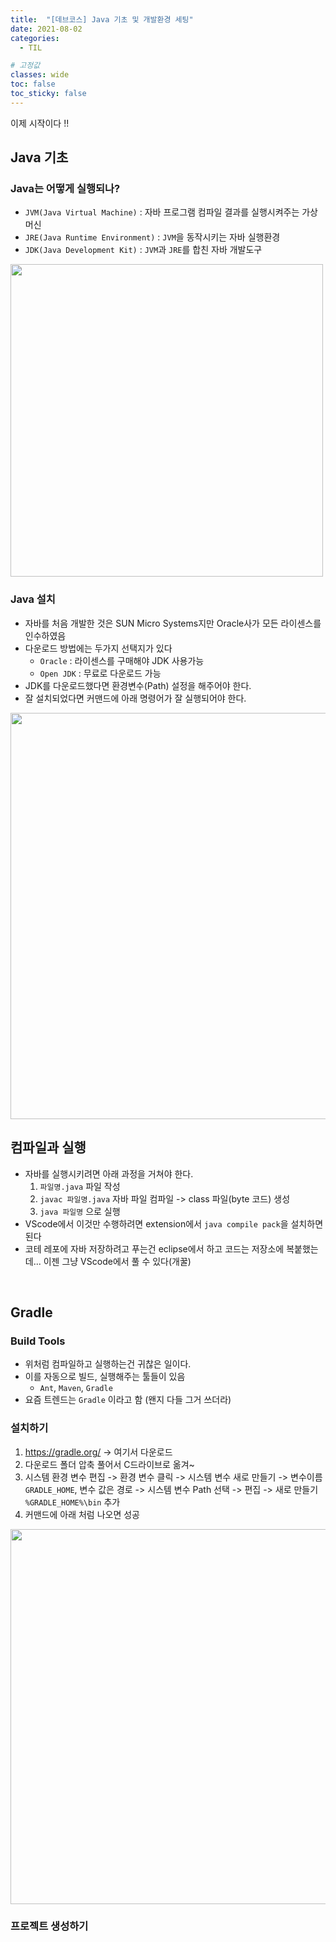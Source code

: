```yaml
---
title:  "[데브코스] Java 기초 및 개발환경 세팅"
date: 2021-08-02
categories:
  - TIL

# 고정값
classes: wide
toc: false
toc_sticky: false
---
```



이제 시작이다 !!

## Java 기초

### Java는 어떻게 실행되나?

- `JVM(Java Virtual Machine)` : 자바 프로그램 컴파일 결과를 실행시켜주는 가상 머신
- `JRE(Java Runtime Environment)` : `JVM`을 동작시키는 자바 실행환경
- `JDK(Java Development Kit)` : `JVM`과 `JRE`를 합친 자바 개발도구

<img width='500' src='https://user-images.githubusercontent.com/71180414/127896375-4b793c8d-0199-4a91-bffd-43252cd2795e.png'>

### Java 설치

- 자바를 처음 개발한 것은 SUN Micro Systems지만 Oracle사가 모든 라이센스를 인수하였음
- 다운로드 방법에는 두가지 선택지가 있다
   - `Oracle` : 라이센스를 구매해야 JDK 사용가능
   - `Open JDK` : 무료로 다운로드 가능
- JDK를 다운로드했다면 환경변수(Path) 설정을 해주어야 한다.
- 잘 설치되었다면 커맨드에 아래 명령어가 잘 실행되어야 한다.

<img width='650' src='https://user-images.githubusercontent.com/71180414/127898628-63e5fe2e-45b8-4053-ae03-d152b0007ef8.png'>

<br>

## 컴파일과 실행

- 자바를 실행시키려면 아래 과정을 거쳐야 한다.
    1. `파일명.java` 파일 작성
    2. `javac 파일명.java` 자바 파일 컴파일 -> class 파일(byte 코드) 생성
    3. `java 파일명` 으로 실행
- VScode에서 이것만 수행하려면 extension에서 `java compile pack`을 설치하면 된다
- 코테 레포에 자바 저장하려고 푸는건 eclipse에서 하고 코드는 저장소에 복붙했는데... 이젠 그냥 VScode에서 풀 수 있다(개꿀)

<br>

## Gradle

### Build Tools

- 위처럼 컴파일하고 실행하는건 귀찮은 일이다.
- 이를 자동으로 빌드, 실행해주는 툴들이 있음
    - `Ant`, `Maven`, `Gradle`
- 요즘 트렌드는 `Gradle` 이라고 함 (왠지 다들 그거 쓰더라)

### 설치하기

1. https://gradle.org/ -> 여기서 다운로드
2. 다운로드 폴더 압축 풀어서 C드라이브로 옮겨~
3. 시스템 환경 변수 편집 -> 환경 변수 클릭 -> 시스템 변수 새로 만들기 -> 변수이름 `GRADLE_HOME`, 변수 값은 경로 -> 시스템 변수 Path 선택 -> 편집 -> 새로 만들기 `%GRADLE_HOME%\bin` 추가
4. 커맨드에 아래 처럼 나오면 성공

<img width='600' src='https://user-images.githubusercontent.com/71180414/127900809-37429b32-bbc7-4119-871b-fdcd02f54e42.png'>

### 프로젝트 생성하기







